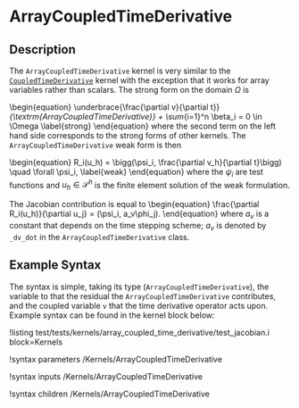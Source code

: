# ArrayCoupledTimeDerivative

## Description

The `ArrayCoupledTimeDerivative` kernel is very similar to the
[`CoupledTimeDerivative`](/CoupledTimeDerivative.md) kernel with the
exception that it works for array variables rather than scalars.
The strong form on the domain $\Omega$ is

\begin{equation}
\underbrace{\frac{\partial v}{\partial t}}_{\textrm{ArrayCoupledTimeDerivative}} +
\sum_{i=1}^n \beta_i = 0 \in \Omega
\label{strong}
\end{equation}
where the second term on the left hand side corresponds to the
strong forms of other kernels. The `ArrayCoupledTimeDerivative` weak form is then

\begin{equation}
R_i(u_h) = \bigg(\psi_i, \frac{\partial v_h}{\partial t}\bigg) \quad \forall
\psi_i,
\label{weak}
\end{equation}
where the $\psi_i$ are test functions and $u_h \in \mathcal{S}^h$ is the finite
element solution of the weak formulation.

The Jacobian contribution is equal to
\begin{equation}
\frac{\partial R_i(u_h)}{\partial u_j} = (\psi_i, a_v\phi_j).
\end{equation}
where $a_v$ is a constant that depends on the time stepping scheme; $a_v$ is
denoted by `_dv_dot` in the `ArrayCoupledTimeDerivative` class.

## Example Syntax

The syntax is simple, taking its type (`ArrayCoupledTimeDerivative`), the variable
to that the residual the `ArrayCoupledTimeDerivative` contributes, and the coupled
variable `v` that the time derivative operator acts upon. Example syntax can be
found in the kernel block below:

!listing test/tests/kernels/array_coupled_time_derivative/test_jacobian.i block=Kernels

!syntax parameters /Kernels/ArrayCoupledTimeDerivative

!syntax inputs /Kernels/ArrayCoupledTimeDerivative

!syntax children /Kernels/ArrayCoupledTimeDerivative
